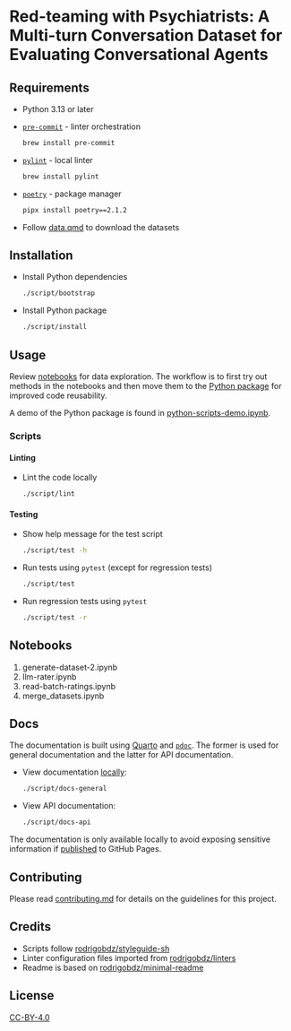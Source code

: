 # Red-teaming with Psychiatrists: A Multi-turn Conversation Dataset for Evaluating Conversational Agents

## Requirements

- Python 3.13 or later
- [`pre-commit`](https://pre-commit.com/) - linter orchestration

  ```sh
  brew install pre-commit
  ```

- [`pylint`](https://pylint.readthedocs.io/en/stable/) - local linter

  ```sh
  brew install pylint
  ```

- [`poetry`](https://python-poetry.org/) - package manager

  ```sh
  pipx install poetry==2.1.2
  ```

- Follow [data.qmd](./docs/data.qmd) to download the datasets

## Installation

- Install Python dependencies

  ```sh
  ./script/bootstrap
  ```

- Install Python package

  ```sh
  ./script/install
  ```

## Usage

Review [notebooks](notebooks) for data exploration. The workflow is to first try out methods in the notebooks and then move them to the [Python package](./redpsy/) for improved code reusability.

A demo of the Python package is found in [python-scripts-demo.ipynb](./notebooks/python-scripts-demo.ipynb).

### Scripts

#### Linting

- Lint the code locally

  ```sh
  ./script/lint
  ```

#### Testing

- Show help message for the test script

  ```sh
  ./script/test -h
  ```

- Run tests using `pytest` (except for regression tests)

  ```sh
  ./script/test
  ```

- Run regression tests using `pytest`

  ```sh
  ./script/test -r
  ```

## Notebooks

1. generate-dataset-2.ipynb
1. llm-rater.ipynb
1. read-batch-ratings.ipynb
1. merge_datasets.ipynb

## Docs

The documentation is built using [Quarto](https://quarto.org) and [`pdoc`](https://pdoc.dev/). The former is used for general documentation and the latter for API documentation.

- View documentation [locally](https://quarto.org/docs/websites):

  ```sh
  ./script/docs-general
  ```

- View API documentation:

  ```sh
  ./script/docs-api
  ```

The documentation is only available locally to avoid exposing sensitive information if [published](https://github.com/quarto-dev/quarto-actions/blob/main/examples/example-01-basics.md) to GitHub Pages.

## Contributing

Please read [contributing.md](contributing.md) for details on the guidelines for this project.

## Credits

- Scripts follow [rodrigobdz/styleguide-sh](https://github.com/rodrigobdz/styleguide-sh)
- Linter configuration files imported from [rodrigobdz/linters](https://github.com/rodrigobdz/linters)
- Readme is based on [rodrigobdz/minimal-readme](https://github.com/rodrigobdz/minimal-readme)

## License

[CC-BY-4.0](license)

